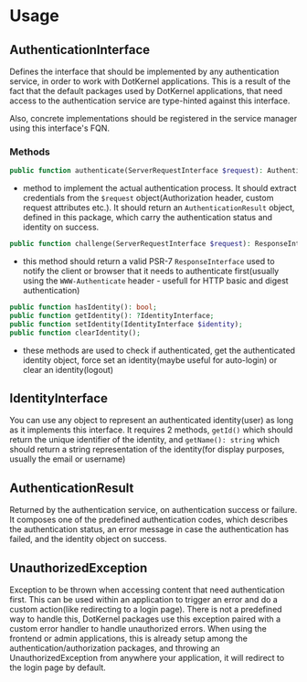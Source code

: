 # Usage

## AuthenticationInterface

Defines the interface that should be implemented by any authentication service, in order to work with DotKernel applications. This is a result of the fact that the default packages used by DotKernel applications, that need access to the authentication service are type-hinted against this interface.

Also, concrete implementations should be registered in the service manager using this interface's FQN.

### Methods

```php
public function authenticate(ServerRequestInterface $request): AuthenticationResult;
```

* method to implement the actual authentication process. It should extract credentials from the `$request` object(Authorization header, custom request attributes etc.). It should return an `AuthenticationResult` object, defined in this package, which carry the authentication status and identity on success.

```php
public function challenge(ServerRequestInterface $request): ResponseInterface;
```

* this method should return a valid  PSR-7 `ResponseInterface` used to notify the client or browser that it needs to authenticate first(usually using the `WWW-Authenticate` header - usefull for HTTP basic and digest authentication)

```php
public function hasIdentity(): bool;
public function getIdentity(): ?IdentityInterface;
public function setIdentity(IdentityInterface $identity);
public function clearIdentity();
```

* these methods are used to check if authenticated, get the authenticated identity object, force set an identity(maybe useful for auto-login) or clear an identity(logout)

## IdentityInterface

You can use any object to represent an authenticated identity(user) as long as it implements this interface. It requires 2 methods, `getId()` which should return the unique identifier of the identity, and `getName(): string` which should return a string representation of the identity(for display purposes, usually the email or username)

## AuthenticationResult

Returned by the authentication service, on authentication success or failure. It composes one of the predefined authentication codes, which describes the authentication status, an error message in case the authentication has failed, and the identity object on success.

## UnauthorizedException

Exception to be thrown when accessing content that need authentication first. This can be used within an application to trigger an error and do a custom action(like redirecting to a login page). There is not a predefined way to handle this, DotKernel packages use this exception paired with a custom error handler to handle unauthorized errors. When using the frontend or admin applications, this is already setup among the authentication/authorization packages, and throwing an UnauthorizedException from anywhere your application, it will redirect to the login page by default.

